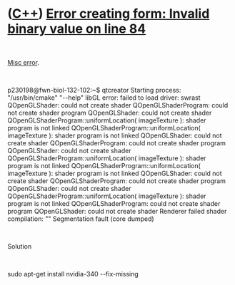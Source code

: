 



 

 

 

 

 

([C++](Cpp.htm)) [Error creating form: Invalid binary value on line 84](CppMiscErrorLibGlErrorFailedToLoadDriverSwrast.htm)
===========================================================================================================================

 

[Misc error](CppMiscError.htm).

 

p230198@fwn-biol-132-102:\~\$ qtcreator Starting process:
"/usr/bin/cmake" "--help" libGL error: failed to load driver: swrast
QOpenGLShader: could not create shader QOpenGLShaderProgram: could not
create shader program QOpenGLShader: could not create shader
QOpenGLShaderProgram::uniformLocation( imageTexture ): shader program is
not linked QOpenGLShaderProgram::uniformLocation( imageTexture ): shader
program is not linked QOpenGLShader: could not create shader
QOpenGLShaderProgram: could not create shader program QOpenGLShader:
could not create shader QOpenGLShaderProgram::uniformLocation(
imageTexture ): shader program is not linked
QOpenGLShaderProgram::uniformLocation( imageTexture ): shader program is
not linked QOpenGLShader: could not create shader QOpenGLShaderProgram:
could not create shader program QOpenGLShader: could not create shader
QOpenGLShaderProgram::uniformLocation( imageTexture ): shader program is
not linked QOpenGLShaderProgram: could not create shader program
QOpenGLShader: could not create shader Renderer failed shader
compilation: "" Segmentation fault (core dumped)

 

Solution

 

sudo apt-get install nvidia-340 --fix-missing

 

 

 

 

 





 



